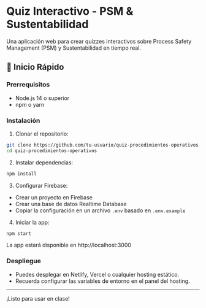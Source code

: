# Quiz Interactivo - PSM & Sustentabilidad

Una aplicación web para crear quizzes interactivos sobre Process Safety Management (PSM) y Sustentabilidad en tiempo real.

## 🚀 Inicio Rápido

### Prerrequisitos
- Node.js 14 o superior
- npm o yarn

### Instalación

1. Clonar el repositorio:
```bash
git clone https://github.com/tu-usuario/quiz-procedimientos-operativos.git
cd quiz-procedimientos-operativos
```
2. Instalar dependencias:
```bash
npm install
```
3. Configurar Firebase:
- Crear un proyecto en Firebase
- Crear una base de datos Realtime Database
- Copiar la configuración en un archivo `.env` basado en `.env.example`

4. Iniciar la app:
```bash
npm start
```

La app estará disponible en http://localhost:3000

### Despliegue

- Puedes desplegar en Netlify, Vercel o cualquier hosting estático.
- Recuerda configurar las variables de entorno en el panel del hosting.

---

¡Listo para usar en clase!
